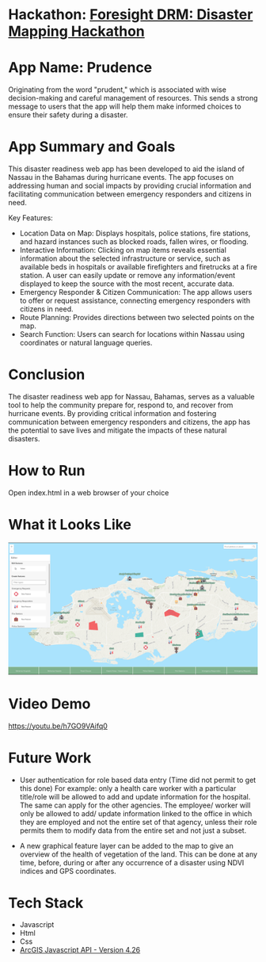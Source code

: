 # Hackathon: [Foresight DRM: Disaster Mapping Hackathon](https://foresight-drm-mapping.devpost.com/?ref_content=featured&ref_feature=challenge&ref_medium=portfolio)

# App Name: Prudence

Originating from the word "prudent," which is associated with wise decision-making and careful management of resources. This sends a strong message to users that the app will help them make informed choices to ensure their safety during a disaster.

# App Summary and Goals

This disaster readiness web app has been developed to aid the island of Nassau in the Bahamas during hurricane events. The app focuses on addressing human and social impacts by providing crucial information and facilitating communication between emergency responders and citizens in need.

Key Features:

- Location Data on Map: Displays hospitals, police stations, fire stations, and hazard instances such as blocked roads, fallen wires, or flooding.
- Interactive Information: Clicking on map items reveals essential information about the selected infrastructure or service, such as available beds in hospitals or available firefighters and firetrucks at a fire station. A user can easily update or remove any information/event displayed to keep the source with the most recent, accurate data.
- Emergency Responder & Citizen Communication: The app allows users to offer or request assistance, connecting emergency responders with citizens in need.
- Route Planning: Provides directions between two selected points on the map.
- Search Function: Users can search for locations within Nassau using coordinates or natural language queries.

# Conclusion

The disaster readiness web app for Nassau, Bahamas, serves as a valuable tool to help the community prepare for, respond to, and recover from hurricane events. By providing critical information and fostering communication between emergency responders and citizens, the app has the potential to save lives and mitigate the impacts of these natural disasters.

# How to Run
Open index.html in a web browser of your choice

# What it Looks Like

![alt text](./app-screenshot.png)

# Video Demo

https://youtu.be/h7GO9VAifq0

# Future Work

- User authentication for role based data entry (Time did not permit to get this done)
For example: only a health care worker with a particular title/role will be allowed to add and update information for the hospital. The same can apply for the other agencies. The employee/ worker will only be allowed to add/ update information linked to the office in which they are employed and not the entire set of that agency, unless their role permits them to modify data from the entire set and not just a subset.

- A new graphical feature layer can be added to the map to give an overview of the health of vegetation of the land. This can be done at any time, before, during or after any occurrence of a disaster using NDVI indices and GPS coordinates. 

# Tech Stack

- Javascript
- Html
- Css
- [ArcGIS Javascript API - Version 4.26](https://developers.arcgis.com/javascript/latest/)